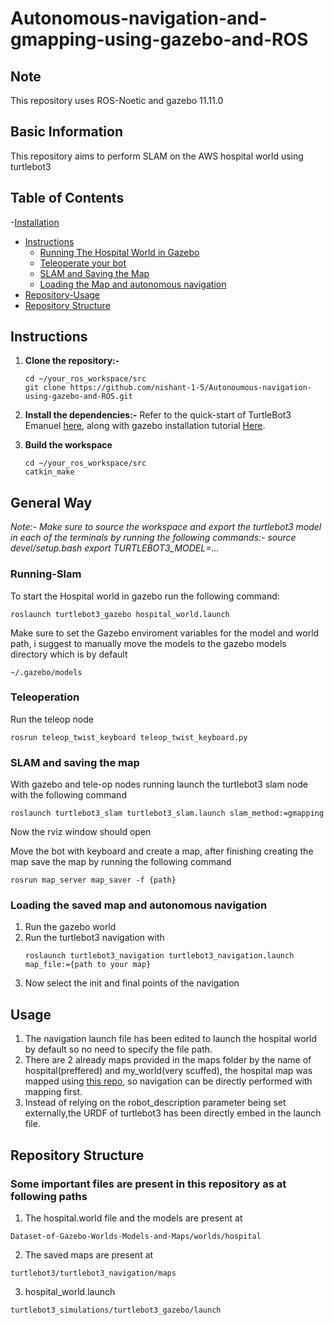 # Autonomous-navigation-and-gmapping-using-gazebo-and-ROS
## Note
  This repository uses ROS-Noetic and gazebo 11.11.0

## Basic Information
This repository aims to perform SLAM on the AWS hospital world using turtlebot3

## Table of Contents
-[Installation](#installation)
- [Instructions](#instructions)
  - [Running The Hospital World in Gazebo](#running-slam)
  - [Teleoperate your bot](#teleoperation)
  - [SLAM and Saving the Map](#saving-the-map)
  - [Loading the Map and autonomous navigation](#loading-the-map)
- [Repository-Usage](#Usage)
- [Repository Structure](#directory-structure)

## Instructions
1. **Clone the repository:-**
   ```
   cd ~/your_ros_workspace/src
   git clone https://github.com/nishant-1-5/Autonoumous-navigation-using-gazebo-and-ROS.git
   ```

3. **Install the dependencies:-**
   Refer to the quick-start of TurtleBot3 Emanuel [here](https://emanual.robotis.com/docs/en/platform/turtlebot3/quick-start/), 
   along with gazebo installation tutorial [Here](https://classic.gazebosim.org/tutorials?cat=guided_b&tut=guided_b1).

4. **Build the workspace**
   ```
   cd ~/your_ros_workspace/src
   catkin_make
   ```

## General Way
_Note:- Make sure to source the workspace and export the turtlebot3 model in each of the terminals by running the following commands:-
  source devel/setup.bash
  export TURTLEBOT3_MODEL=..._
### Running-Slam
To start the Hospital world in gazebo run the following command:
```
roslaunch turtlebot3_gazebo hospital_world.launch
```
Make sure to set the Gazebo enviroment variables for the model and world path, i suggest to manually move the models to the gazebo models directory which is by default
```
~/.gazebo/models
```

### Teleoperation
Run the teleop node
```
rosrun teleop_twist_keyboard teleop_twist_keyboard.py
```
### SLAM and saving the map
With gazebo and tele-op nodes running launch the turtlebot3 slam node with the following command
```
roslaunch turtlebot3_slam turtlebot3_slam.launch slam_method:=gmapping
```
Now the rviz window should open

Move the bot with keyboard and create a map, after finishing creating the map save the map by running the following command
```
rosrun map_server map_saver -f {path}

```
### Loading the saved map and autonomous navigation
1. Run the gazebo world
2. Run the turtlebot3 navigation with
   ```
   roslaunch turtlebot3_navigation turtlebot3_navigation.launch map_file:={path to your map}
   ```
3. Now select the init and final points of the navigation

## Usage
1. The navigation launch file has been edited to launch the hospital world by default so no need to specify the file path.
2. There are 2 already maps provided in the maps folder by the name of hospital(preffered) and my_world(very scuffed), the hospital map was mapped using [this repo](https://github.com/marinaKollmitz/gazebo_ros_2Dmap_plugin), so navigation can be directly performed with mapping first.
3. Instead of relying on the robot_description parameter being set externally,the URDF of turtlebot3 has been directly embed in the launch file.

## Repository Structure
### Some important files are present in this repository as at following paths
1. The hospital.world file and the models are present at
```
Dataset-of-Gazebo-Worlds-Models-and-Maps/worlds/hospital
```
2. The saved maps are present at
```
turtlebot3/turtlebot3_navigation/maps
```
3. hospital_world.launch
```
turtlebot3_simulations/turtlebot3_gazebo/launch
```


